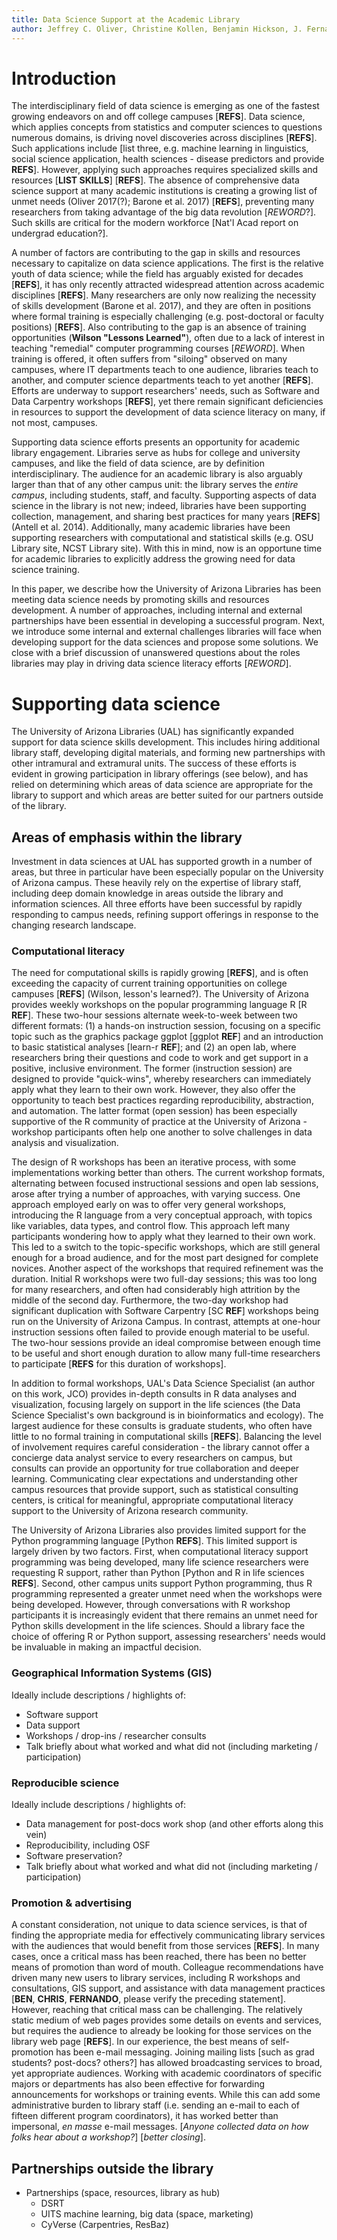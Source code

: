 ```yaml
---
title: Data Science Support at the Academic Library
author: Jeffrey C. Oliver, Christine Kollen, Benjamin Hickson, J. Fernando Rios
---
```


# Introduction
The interdisciplinary field of data science is emerging as one of the fastest growing endeavors on and off college campuses [**REFS**]. Data science, which applies concepts from statistics and computer sciences to questions numerous domains, is driving novel discoveries across disciplines [**REFS**]. Such applications include [list three, e.g. machine learning in linguistics, social science application, health sciences - disease predictors and provide **REFS**]. However, applying such approaches requires specialized skills and resources [**LIST SKILLS**] [**REFS**]. The absence of comprehensive data science support at many academic institutions is creating a growing list of unmet needs (Oliver 2017(?); Barone et al. 2017) [**REFS**], preventing many researchers from taking advantage of the big data revolution [_REWORD_?]. Such skills are critical for the modern workforce [Nat'l Acad report on undergrad education?].

A number of factors are contributing to the gap in skills and resources necessary to capitalize on data science applications. The first is the relative youth of data science; while the field has arguably existed for decades [**REFS**], it has only recently attracted widespread attention across academic disciplines [**REFS**]. Many researchers are only now realizing the necessity of skills development (Barone et al. 2017), and they are often in positions where formal training is especially challenging (e.g. post-doctoral or faculty positions) [**REFS**]. Also contributing to the gap is an absence of training opportunities (**Wilson "Lessons Learned"**), often due to a lack of interest in teaching "remedial" computer programming courses [_REWORD_]. When training is offered, it often suffers from "siloing" observed on many campuses, where IT departments teach to one audience, libraries teach to another, and computer science departments teach to yet another [**REFS**]. Efforts are underway to support researchers' needs, such as Software and Data Carpentry workshops [**REFS**], yet there remain significant deficiencies in resources to support the development of data science literacy on many, if not most, campuses.

Supporting data science efforts presents an opportunity for academic library engagement. Libraries serve as hubs for college and university campuses, and like the field of data science, are by definition interdisciplinary. The audience for an academic library is also arguably larger than that of any other campus unit: the library serves the _entire campus_, including students, staff, and faculty. Supporting aspects of data science in the library is not new; indeed, libraries have been supporting collection, management, and sharing best practices for many years [**REFS**] (Antell et al. 2014). Additionally, many academic libraries have been supporting researchers with computational and statistical skills (e.g. OSU Library site, NCST Library site). With this in mind, now is an opportune time for academic libraries to explicitly address the growing need for data science training.

In this paper, we describe how the University of Arizona Libraries has been meeting data science needs by promoting skills and resources development. A number of approaches, including internal and external partnerships have been essential in developing a successful program. Next, we introduce some internal and external challenges libraries will face when developing support for the data sciences and propose some solutions. We close with a brief discussion of unanswered questions about the roles libraries may play in driving data science literacy efforts [_REWORD_].

# Supporting data science
The University of Arizona Libraries (UAL) has significantly expanded support for data science skills development. This includes hiring additional library staff, developing digital materials, and forming new partnerships with other intramural and extramural units. The success of these efforts is evident in growing participation in library offerings (see below), and has relied on determining which areas of data science are appropriate for the library to support and which areas are better suited for our partners outside of the library.

## Areas of emphasis within the library
Investment in data sciences at UAL has supported growth in a number of areas, but three in particular have been especially popular on the University of Arizona campus. These heavily rely on the expertise of library staff, including deep domain knowledge in areas outside the library and information sciences. All three efforts have been successful by rapidly responding to campus needs, refining support offerings in response to the changing research landscape.

### Computational literacy
The need for computational skills is rapidly growing [**REFS**], and is often exceeding the capacity of current training opportunities on college campuses [**REFS**] (Wilson, lesson's learned?). The University of Arizona provides weekly workshops on the popular programming language R [R **REF**]. These two-hour sessions alternate week-to-week between two different formats: (1) a hands-on instruction session, focusing on a specific topic such as the graphics package ggplot [ggplot **REF**] and an introduction to basic statistical analyses [learn-r **REF**]; and (2) an open lab, where researchers bring their questions and code to work and get support in a positive, inclusive environment. The former (instruction session) are designed to provide "quick-wins", whereby researchers can immediately apply what they learn to their own work. However, they also offer the opportunity to teach best practices regarding reproducibility, abstraction, and automation. The latter format (open session) has been especially supportive of the R community of practice at the University of Arizona - workshop participants often help one another to solve challenges in data analysis and visualization.

The design of R workshops has been an iterative process, with some implementations working better than others. The current workshop formats, alternating between focused instructional sessions and open lab sessions, arose after trying a number of approaches, with varying success. One approach employed early on was to offer very general workshops, introducing the R language from a very conceptual approach, with topics like variables, data types, and control flow. This approach left many participants wondering how to apply what they learned to their own work. This led to a switch to the topic-specific workshops, which are still general enough for a broad audience, and for the most part designed for complete novices. Another aspect of the workshops that required refinement was the duration. Initial R workshops were two full-day sessions; this was too long for many researchers, and often had considerably high attrition by the middle of the second day. Furthermore, the two-day workshop had significant duplication with Software Carpentry [SC **REF**] workshops being run on the University of Arizona Campus. In contrast, attempts at one-hour instruction sessions often failed to provide enough material to be useful. The two-hour sessions provide an ideal compromise between enough time to be useful and short enough duration to allow many full-time researchers to participate [**REFS** for this duration of workshops].

In addition to formal workshops, UAL's Data Science Specialist (an author on this work, JCO) provides in-depth consults in R data analyses and visualization, focusing largely on support in the life sciences (the Data Science Specialist's own background is in bioinformatics and ecology). The largest audience for these consults is graduate students, who often have little to no formal training in computational skills [**REFS**]. Balancing the level of involvement requires careful consideration - the library cannot offer a concierge data analyst service to every researchers on campus, but consults can provide an opportunity for true collaboration and deeper learning. Communicating clear expectations and understanding other campus resources that provide support, such as statistical consulting centers, is critical for meaningful, appropriate computational literacy support to the University of Arizona research community.

The University of Arizona Libraries also provides limited support for the Python programming language [Python **REFS**]. This limited support is largely driven by two factors. First, when computational literacy support programming was being developed, many life science researchers were requesting R support, rather than Python [Python and R in life sciences **REFS**]. Second, other campus units support Python programming, thus R programming represented a greater unmet need when the workshops were being developed. However, through conversations with R workshop participants it is increasingly evident that there remains an unmet need for Python skills development in the life sciences. Should a library face the choice of offering R or Python support, assessing researchers' needs would be invaluable in making an impactful decision.

### Geographical Information Systems (GIS)
Ideally include descriptions / highlights of:

+ Software support
+ Data support
+ Workshops / drop-ins / researcher consults
+ Talk briefly about what worked and what did not (including marketing / participation)

### Reproducible science
Ideally include descriptions / highlights of:

+ Data management for post-docs work shop (and other efforts along this vein)
+ Reproducibility, including OSF
+ Software preservation?
+ Talk briefly about what worked and what did not (including marketing / participation)

### Promotion & advertising
A constant consideration, not unique to data science services, is that of finding the appropriate media for effectively communicating library services with the audiences that would benefit from those services [**REFS**]. In many cases, once a critical mass has been reached, there has been no better means of promotion than word of mouth. Colleague recommendations have driven many new users to library services, including R workshops and consultations, GIS support, and assistance with data management practices [**BEN**, **CHRIS**, **FERNANDO**, please verify the preceding statement]. However, reaching that critical mass can be challenging. The relatively static medium of web pages provides some details on events and services, but requires the audience to already be looking for those services on the library web page [**REFS**]. In our experience, the best means of self-promotion has been e-mail messaging. Joining mailing lists [such as grad students? post-docs? others?] has allowed broadcasting services to broad, yet appropriate audiences. Working with academic coordinators of specific majors or departments has also been effective for forwarding announcements for workshops or training events. While this can add some administrative burden to library staff (i.e. sending an e-mail to each of fifteen different program coordinators), it has worked better than impersonal, _en masse_ e-mail messages. [_Anyone collected data on how folks hear about a workshop?_] [_better closing_].

## Partnerships outside the library
+ Partnerships (space, resources, library as hub)
    + DSRT
    + UITS machine learning, big data (space, marketing)
    + CyVerse (Carpentries, ResBaz)
